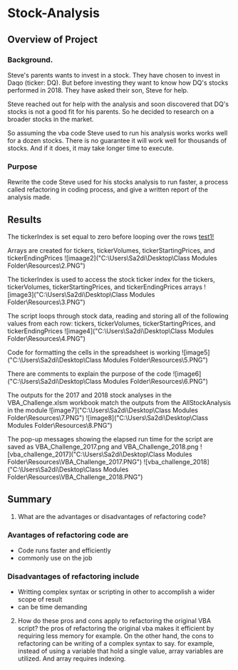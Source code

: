 # Stock-Analysis

## Overview of Project

### Background.
Steve's parents wants to invest in a stock. They have chosen to invest in Daqo (ticker: DQ). But before investing they want to know how DQ's stocks performed in 2018. They have asked their son, Steve for help. 

Steve reached out for help with the analysis and soon discovered that DQ's stocks is not a good fit for his parents. So he decided to research on a broader stocks in the market. 

So assuming the vba code Steve used to run his analysis works works well for a dozen stocks. There is no guarantee it will work well for thousands of stocks. And if it does, it may take longer time to execute.

### Purpose
Rewrite the code Steve used for his stocks analysis to run faster, a process called refactoring in coding process, and give a written report of the analysis made.

## Results
The tickerIndex is set equal to zero before looping over the rows 
[test1!]("C:\Users\Sa2di\Desktop\stock-analysis\Resource2\1.PNG")


Arrays are created for tickers, tickerVolumes, tickerStartingPrices, and tickerEndingPrices
![imaage2]("C:\Users\Sa2di\Desktop\Class Modules Folder\Resources\2.PNG")  

The tickerIndex is used to access the stock ticker index for the tickers, tickerVolumes, tickerStartingPrices, and tickerEndingPrices arrays 
![image3]("C:\Users\Sa2di\Desktop\Class Modules Folder\Resources\3.PNG")

The script loops through stock data, reading and storing all of the following values from each row: tickers, tickerVolumes, tickerStartingPrices, and       tickerEndingPrices
![image4]("C:\Users\Sa2di\Desktop\Class Modules Folder\Resources\4.PNG")



Code for formatting the cells in the spreadsheet is working
![image5]("C:\Users\Sa2di\Desktop\Class Modules Folder\Resources\5.PNG")


There are comments to explain the purpose of the code 
![image6]("C:\Users\Sa2di\Desktop\Class Modules Folder\Resources\6.PNG")



The outputs for the 2017 and 2018 stock analyses in the VBA_Challenge.xlsm workbook match the outputs from the AllStockAnalysis in the module 
![image7]("C:\Users\Sa2di\Desktop\Class Modules Folder\Resources\7.PNG")
![image8]("C:\Users\Sa2di\Desktop\Class Modules Folder\Resources\8.PNG")




The pop-up messages showing the elapsed run time for the script are saved as VBA_Challenge_2017.png and VBA_Challenge_2018.png 
![vba_challenge_2017]("C:\Users\Sa2di\Desktop\Class Modules Folder\Resources\VBA_Challenge_2017.PNG")
![vba_challenge_2018]("C:\Users\Sa2di\Desktop\Class Modules Folder\Resources\VBA_Challenge_2018.PNG")



## Summary
1. What are the advantages or disadvantages of refactoring code?
  
  ### Avantages of refactoring code are
  * Code runs faster and efficiently
  * commonly use on the job
  
  ### Disadvantages of refactoring include
  * Writting complex syntax or scripting in other to accomplish a wider scope of result
  * can be time demanding 
  
2. How do these pros and cons apply to refactoring the original VBA script? the pros of refactoring the original vba makes it efficient by requiring less memory for example. On the other hand, the cons to refactoring can be writing of a complex syntax to say. for example, instead of using a variable that hold a single value, array variables are utilized. And array requires indexing. 
  


